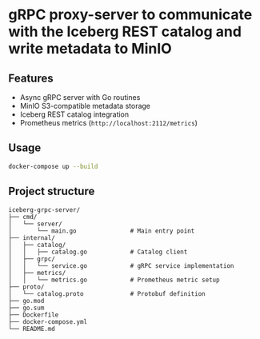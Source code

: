 # gRPC proxy-server to communicate with the Iceberg REST catalog and write metadata to MinIO

## Features

- Async gRPC server with Go routines
- MinIO S3-compatible metadata storage
- Iceberg REST catalog integration
- Prometheus metrics (`http://localhost:2112/metrics`)

## Usage

```bash
docker-compose up --build
```

## Project structure

```log
iceberg-grpc-server/
├── cmd/
│   └── server/
│       └── main.go               # Main entry point
├── internal/
│   ├── catalog/
│   │   ├── catalog.go            # Catalog client
│   ├── grpc/
│   │   └── service.go            # gRPC service implementation
│   ├── metrics/
│   │   └── metrics.go            # Prometheus metric setup
├── proto/
│   └── catalog.proto             # Protobuf definition
├── go.mod
├── go.sum
├── Dockerfile
├── docker-compose.yml
└── README.md
```
